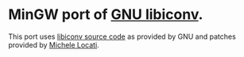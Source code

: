# MinGW port of [GNU libiconv][libiconv-www].

This port uses [libiconv source code][libiconv-ftp] as provided by GNU and
patches provided by [Michele Locati].

[Michele Locati]: https://github.com/mlocati/gettext-iconv-windows
[libiconv-ftp]: ftp://ftp.gnu.org/pub/gnu/libiconv/
[libiconv-www]: https://www.gnu.org/software/libiconv/

